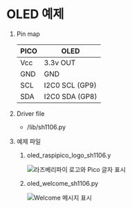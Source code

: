# OLED 예제

1. Pin map

   PICO | OLED
   -----|-----
   Vcc | 3.3v OUT
   GND | GND
   SCL | I2C0 SCL (GP9)
   SDA | I2C0 SDA (GP8)

2. Driver file
   * /lib/sh1106.py

3. 예제 파일
   1. oled_raspipico_logo_sh1106.y

      ![라즈베리파이 로고와 Pico 글자 표시](images/oled_raspipico_logo_sh0116.jpg)

   2. oled_welcome_sh1106.py
      
      ![Welcome 메시지 표시](./images/oled_welcome_sh0116.jpg)
